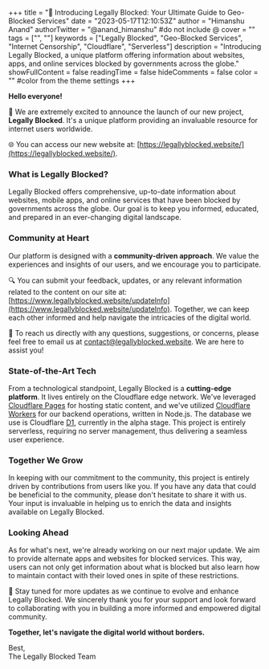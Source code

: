 +++ title = "🚀 Introducing Legally Blocked: Your Ultimate Guide to Geo-Blocked Services" 
date = "2023-05-17T12:10:53Z" 
author = "Himanshu Anand" authorTwitter = "@anand_himanshu" 
#do not include @ cover = "" tags = ["", ""] 
keywords = ["Legally Blocked", "Geo-Blocked Services", "Internet Censorship", "Cloudflare", "Serverless"] 
description = "Introducing Legally Blocked, a unique platform offering information about websites, apps, and online services blocked by governments across the globe." 
showFullContent = false 
readingTime = false 
hideComments = false 
color = "" 
#color from the theme settings +++
<!-- ---
title: "🚀 Introducing Legally Blocked: Your Ultimate Guide to Geo-Blocked Services"
date: 2023-05-17
draft: false
description: "Introducing Legally Blocked, a unique platform offering information about websites, apps, and online services blocked by governments across the globe."
keywords: ["Legally Blocked", "Geo-Blocked Services", "Internet Censorship", "Cloudflare", "Serverless"]
---
 -->

**Hello everyone!**

🎉 We are extremely excited to announce the launch of our new project, **Legally Blocked**. It's a unique platform providing an invaluable resource for internet users worldwide. 

🌐 You can access our new website at: [https://legallyblocked.website/](https://legallyblocked.website/).

### What is Legally Blocked?

Legally Blocked offers comprehensive, up-to-date information about websites, mobile apps, and online services that have been blocked by governments across the globe. Our goal is to keep you informed, educated, and prepared in an ever-changing digital landscape. 

### Community at Heart

Our platform is designed with a **community-driven approach**. We value the experiences and insights of our users, and we encourage you to participate. 

🔍 You can submit your feedback, updates, or any relevant information related to the content on our site at: [https://www.legallyblocked.website/updateInfo](https://www.legallyblocked.website/updateInfo). Together, we can keep each other informed and help navigate the intricacies of the digital world.

📨 To reach us directly with any questions, suggestions, or concerns, please feel free to email us at [contact@legallyblocked.website](mailto:contact@legallyblocked.website). We are here to assist you!

### State-of-the-Art Tech

From a technological standpoint, Legally Blocked is a **cutting-edge platform**. It lives entirely on the Cloudflare edge network. We've leveraged [Cloudflare Pages](https://pages.cloudflare.com/) for hosting static content, and we've utilized [Cloudflare Workers](https://workers.cloudflare.com/) for our backend operations, written in Node.js. The database we use is Cloudflare [D1](https://developers.cloudflare.com/d1/), currently in the alpha stage. This project is entirely serverless, requiring no server management, thus delivering a seamless user experience.

### Together We Grow

In keeping with our commitment to the community, this project is entirely driven by contributions from users like you. If you have any data that could be beneficial to the community, please don't hesitate to share it with us. Your input is invaluable in helping us to enrich the data and insights available on Legally Blocked.

### Looking Ahead

As for what's next, we're already working on our next major update. We aim to provide alternate apps and websites for blocked services. This way, users can not only get information about what is blocked but also learn how to maintain contact with their loved ones in spite of these restrictions. 

🔔 Stay tuned for more updates as we continue to evolve and enhance Legally Blocked. We sincerely thank you for your support and look forward to collaborating with you in building a more informed and empowered digital community.

**Together, let's navigate the digital world without borders.**

Best,  
The Legally Blocked Team
